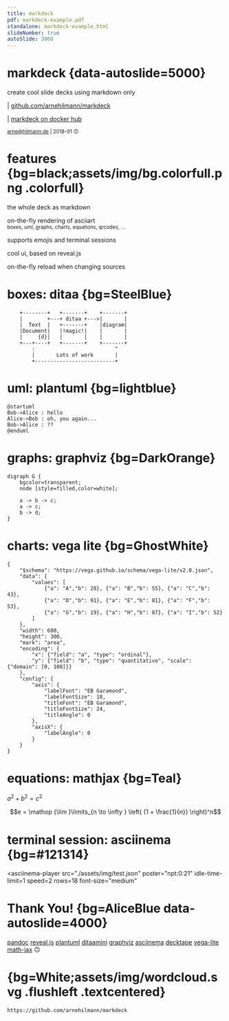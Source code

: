 ```yaml
---
title: markdeck
pdf: markdeck-example.pdf
standalone: markdeck-example.html
slideNumber: true
autoSlide: 3000
---
```


# markdeck {data-autoslide=5000}

create cool slide decks using markdown only

| [github.com/arnehilmann/markdeck](https://github.com/arnehilmann/markdeck)

| [markdeck on docker hub](https://hub.docker.com/r/arne/markdeck/)

<small> arne@hilmann.de | 2018-01 🙃</small>


# features {bg=black;assets/img/bg.colorfull.png .colorfull}

the whole deck as markdown

on-the-fly rendering of asciiart<br>
<small>
boxes,
uml,
graphs,
charts,
equations,
qrcodes, …
</small>

supports emojis and terminal sessions

cool ui, based on reveal.js

on-the-fly reload when changing sources


# boxes: ditaa {bg=SteelBlue}

```render_ditaa
    +--------+   +-------+    +-------+
    |        +---+ ditaa +--->|       |
    |  Text  |   +-------+    |diagram|
    |Document|   |!magic!|    |       |
    |     {d}|   |       |    |       |
    +---+----+   +-------+    +-------+
        :                          ^
        |       Lots of work       |
        +--------------------------+
```


# uml: plantuml {bg=lightblue}

```render_plantuml
@startuml
Bob->Alice : hello
Alice->Bob : oh, you again...
Bob->Alice : ??
@enduml
```


# graphs: graphviz {bg=DarkOrange}

```render_dot
digraph G {
    bgcolor=transparent;
    node [style=filled,color=white];

    a -> b -> c;
    a -> c;
    b -> d;
}
```

# charts: vega lite {bg=GhostWhite}

```render_vegalite
{
    "$schema": "https://vega.github.io/schema/vega-lite/v2.0.json",
    "data": {
        "values": [
            {"a": "A","b": 28}, {"a": "B","b": 55}, {"a": "C","b": 43},
            {"a": "D","b": 91}, {"a": "E","b": 81}, {"a": "F","b": 53},
            {"a": "G","b": 19}, {"a": "H","b": 87}, {"a": "I","b": 52}
        ]
    },
    "width": 600,
    "height": 300,
    "mark": "area",
    "encoding": {
        "x": {"field": "a", "type": "ordinal"},
        "y": {"field": "b", "type": "quantitative", "scale": {"domain": [0, 100]}}
    },
    "config": {
        "axis": {
            "labelFont": "EB Garamond",
            "labelFontSize": 18,
            "titleFont": "EB Garamond",
            "titleFontSize": 24,
            "titleAngle": 0
        },
        "axisX": {
            "labelAngle": 0
        }
    }
}
```


# equations: mathjax {bg=Teal}

$a^2 + b^2 = c^2$

$$e = \mathop {\lim }\limits_{n \to \infty } \left( {1 + \frac{1}{n}} \right)^n$$


# terminal session: asciinema {bg=#121314}

<asciinema-player src="./assets/img/test.json"
    poster="npt:0:21"
    idle-time-limit=1
    speed=2
    rows=18
    font-size="medium"
></asciinema-player>


# Thank You! {bg=AliceBlue data-autoslide=4000}

[pandoc](http://pandoc.org)
[reveal.js](http://lab.hakim.se/reveal-js/#/)
[plantuml](http://plantuml.com)
[ditaamini](https://github.com/pepijnve/ditaa.git)
[graphviz](http://www.graphviz.org)
[asciinema](https://github.com/asciinema/asciinema-player)
[decktape](https://github.com/astefanutti/decktape)
[vega-lite](https://vega.github.io/vega-lite/)
[math-jax](https://www.mathjax.org)
🙃


# {bg=White;assets/img/wordcloud.svg .flushleft .textcentered}

```render_qr
https://github.com/arnehilmann/markdeck
```
